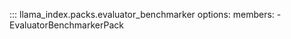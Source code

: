 ::: llama_index.packs.evaluator_benchmarker
    options:
      members:
        - EvaluatorBenchmarkerPack
